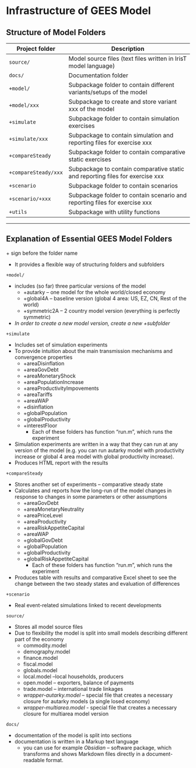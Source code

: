 # Infrastructure of GEES Model

## Structure of Model Folders 

| Project folder       | Description                                                  |
| -------------------- | ------------------------------------------------------------ |
| `source/`            | Model source files (text files written in IrisT model language) |
| `docs/`              | Documentation folder                                         |
| `+model/`            | Subpackage folder to contain different variants/setups of the model |
| `+model/xxx`         | Subpackage to create and store variant xxx of the model      |
| `+simulate`          | Subpackage folder to contain simulation exercises            |
| `+simulate/xxx`      | Subpackage to contain simulation and reporting files for exercise xxx |
| `+compareSteady`     | Subpackage folder to contain comparative static exercises    |
| `+compareSteady/xxx` | Subpackage to contain comparative static and reporting files for exercise xxx |
| `+scenario`          | Subpackage folder to contain scenarios                       |
| `+scenario/+xxx`     | Subpackage folder to contain scenario and reporting files for exercise xxx |
| `+utils`             | Subpackage with utility functions                            |

---
<div style="page-break-after: always;"></div>

## Explanation of Essential GEES Model Folders

\+ sign before the folder name
- It provides a flexible way of structuring folders and subfolders

`+model/`

- includes (so far) three particular versions of the model
  - +autarky – one model for the whole world/closed economy
  - +global4A – baseline version (global 4 area: US, EZ, CN, Rest of the world)
  - +symmetric2A – 2 country model version (everything is perfectly symmetric)
- *In order to create a new model version, create a new +subfolder*

`+simulate`

- Includes set of simulation experiments
- To provide intuition about the main transmission mechanisms and convergence properties
  - +areaDisinflation
  - +areaGovDebt
  - +areaMonetaryShock
  - +areaPopulationIncrease
  - +areaProductivityImpovements
  - +areaTariffs
  - +areaWAP
  - +disinflation
  - +globalPopulation
  - +globalProductivity
  - +interestFloor
    - Each of these folders has function “run.m”, which runs the experiment
- Simulation experiments are written in a way that they can run at any version of the model (e.g. you can run autarky model with productivity increase or global 4 area model with global productivity increase).
- Produces HTML report with the results

`+compareSteady`

- Stores another set of experiments – comparative steady state
- Calculates and reports how the long-run of the model changes in response to changes in some parameters or other assumptions
  - +areaGovDebt
  - +areaMonetaryNeutrality
  - +areaPriceLevel
  - +areaProductivity
  - +areaRiskAppetiteCapital
  - +areaWAP
  - +globalGovDebt
  - +globalPopulation
  - +globalProductivity
  - +globalRiskAppetiteCapital
    - Each of these folders has function “run.m”, which runs the experiment
- Produces table with results and comparative Excel sheet to see the change between the two steady states and evaluation of differences

`+scenario`

- Real event-related simulations linked to recent developments

`source/`

- Stores all model source files
- Due to flexibility the model is split into small models describing different part of the economy
  - commodity.model
  - demography.model
  - finance.model
  - fiscal.model
  - globals.model
  - local.model –local households, producers
  - open.model – exporters, balance of payments
  - trade.model – international trade linkages
  - *wrapper-autarky.model* – special file that creates a necessary closure for autarky models (a single losed economy)
  - *wrapper-multiarea.model* - special file that creates a necessary closure for multiarea model version

`docs/`

- documentation of the model is split into sections
- documentation is written in a Markup text language
  - you can use for example *Obsidian* – software package, which transforms and shows Markdown files directly in a document-readable format.

